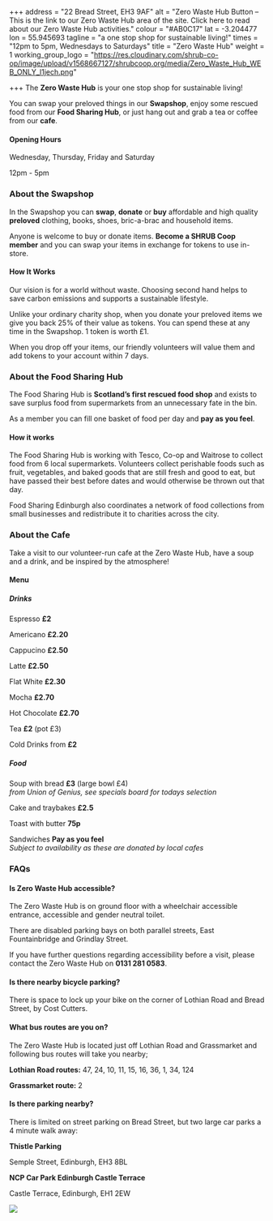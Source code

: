 +++
address = "22 Bread Street, EH3 9AF"
alt = "Zero Waste Hub Button – This is the link to our Zero Waste Hub area of the site. Click here to read about our Zero Waste Hub activities."
colour = "#AB0C17"
lat = -3.204477
lon = 55.945693
tagline = "a one stop shop for sustainable living!"
times = "12pm to 5pm, Wednesdays to Saturdays"
title = "Zero Waste Hub"
weight = 1
working_group_logo = "https://res.cloudinary.com/shrub-co-op/image/upload/v1568667127/shrubcoop.org/media/Zero_Waste_Hub_WEB_ONLY_l1jech.png"

+++
The **Zero Waste Hub** is your one stop shop for sustainable living!

You can swap your preloved things in our **Swapshop**, enjoy some rescued food from our **Food Sharing Hub**, or just hang out and grab a tea or coffee from our **cafe**.

#### **Opening Hours**

Wednesday, Thursday, Friday and Saturday

12pm - 5pm

### **About the Swapshop**

In the Swapshop you can **swap**, **donate** or **buy** affordable and high quality **preloved** clothing, books, shoes, bric-a-brac and household items.

Anyone is welcome to buy or donate items. **Become a SHRUB Coop member** and you can swap your items in exchange for tokens to use in-store.

#### How It Works

Our vision is for a world without waste. Choosing second hand helps to save carbon emissions and supports a sustainable lifestyle.

Unlike your ordinary charity shop, when you donate your preloved items we give you back 25% of their value as tokens. You can spend these at any time in the Swapshop. 1 token is worth £1.

When you drop off your items, our friendly volunteers will value them and add tokens to your account within 7 days.

### **About the Food Sharing Hub**

The Food Sharing Hub is **Scotland’s first rescued food shop** and exists to save surplus food from supermarkets from an unnecessary fate in the bin.

As a member you can fill one basket of food per day and **pay as you feel**.

#### How it works

The Food Sharing Hub is working with Tesco, Co-op and Waitrose to collect food from 6 local supermarkets. Volunteers collect perishable foods such as fruit, vegetables, and baked goods that are still fresh and good to eat, but have passed their best before dates and would otherwise be thrown out that day.

Food Sharing Edinburgh also coordinates a network of food collections from small businesses and redistribute it to charities across the city.

### **About the Cafe**

Take a visit to our volunteer-run cafe at the Zero Waste Hub, have a soup and a drink, and be inspired by the atmosphere!

#### Menu

##### Drinks

Espresso **£2**

Americano **£2.20**

Cappucino **£2.50**

Latte **£2.50**

Flat White **£2.30**

Mocha **£2.70**

Hot Chocolate **£2.70**

Tea **£2** (pot £3)

Cold Drinks from **£2**

##### Food

Soup with bread **£3** (large bowl £4)  
_from Union of Genius, see specials board for todays selection_

Cake and traybakes **£2.5**

Toast with butter **75p**

Sandwiches **Pay as you feel**  
_Subject to availability as these are donated by local cafes_

### **FAQs**

#### Is Zero Waste Hub accessible?

The Zero Waste Hub is on ground floor with a wheelchair accessible entrance, accessible and gender neutral toilet.

There are disabled parking bays on both parallel streets, East Fountainbridge and Grindlay Street.

If you have further questions regarding accessibility before a visit, please contact the Zero Waste Hub on **0131 281 0583**.

#### Is there nearby bicycle parking?

There is space to lock up your bike on the corner of Lothian Road and Bread Street, by Cost Cutters.

#### What bus routes are you on?

The Zero Waste Hub is located just off Lothian Road and Grassmarket and following bus routes will take you nearby;

**Lothian Road routes:** 47, 24, 10, 11, 15, 16, 36, 1, 34, 124

**Grassmarket route:** 2

#### Is there parking nearby?

There is limited on street parking on Bread Street, but two large car parks a 4 minute walk away:

**Thistle Parking**

Semple Street, Edinburgh, EH3 8BL

**NCP Car Park Edinburgh Castle Terrace**

Castle Terrace, Edinburgh, EH1 2EW

![](https://res.cloudinary.com/shrub-co-op/image/upload/v1565366745/shrubcoop.org/media/food_sharing_hub_5_ozajev.png)